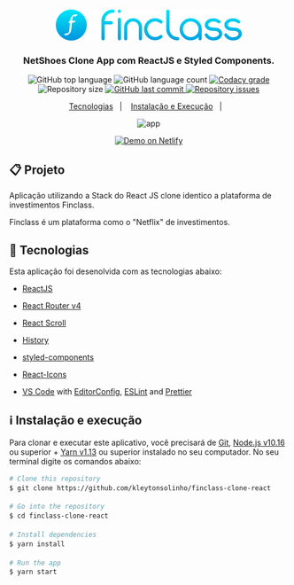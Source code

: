 <div align="center">
  <img src=".github/images/logo-finclass.svg" alt="logo-finclass" style="margin-top: 20px;" />
</div>

<div align="center">
  <h3>NetShoes Clone App com ReactJS e Styled Components.</h3>
</div>

<p align="center">
  <img alt="GitHub top language" src="https://img.shields.io/github/languages/top/kleytonsolinho/finclass-clone-react">

  <img alt="GitHub language count" src="https://img.shields.io/github/languages/count/kleytonsolinho/finclass-clone-react">

  <a href="https://www.codacy.com/app/kleytonsolinho/netshoes-clone?utm_source=github.com&amp;utm_medium=referral&amp;utm_content=kleytonsolinho/finclass-clone-react&amp;utm_campaign=Badge_Grade">
    <img alt="Codacy grade" src="https://img.shields.io/codacy/grade/1b577a07dda843aba09f4bc55d1af8fc.svg">
  </a>

  <img alt="Repository size" src="https://img.shields.io/github/repo-size/kleytonsolinho/finclass-clone-react">
  <a href="https://github.com/kleytonsolinh/finclass-clone-react/commits/master">
    <img alt="GitHub last commit" src="https://img.shields.io/github/last-commit/kleytonsolinho/finclass-clone-react">
  </a>

  <a href="https://github.com/kleytonsolinho/finclass-clone-react/issues">
    <img alt="Repository issues" src="https://img.shields.io/github/issues/kleytonsolinho/finclass-clone-react">
  </a>
</p>

<p align="center">
  <a href="#rocket-technologies">Tecnologias</a>&nbsp;&nbsp;&nbsp;|&nbsp;&nbsp;&nbsp;
  <a href="#information_source-how-to-use">Instalação e Execução</a>&nbsp;&nbsp;&nbsp;|&nbsp;&nbsp;&nbsp;
</p>

<div align="center">
  <img src=".github/images/developer-01.png" alt="app" />
</div>

<p align="center">
  <a href="https://finclass-react.vercel.app/" target="_blank">
    <img alt="Demo on Netlify" src="https://res.cloudinary.com/lukemorales/image/upload/v1563043495/readme_logos/demo_on_netlify_bbuvjz.png">
  </a>
</p>

## 📋 Projeto

Aplicação utilizando a Stack do React JS clone identico a plataforma de investimentos Finclass.

Finclass é um plataforma como o "Netflix" de investimentos.

## :rocket: Tecnologias

Esta aplicação foi desenolvida com as tecnologias abaixo:

- [ReactJS](https://reactjs.org/)
- [React Router v4](https://github.com/ReactTraining/react-router)
- [React Scroll](https://www.npmjs.com/package/react-scroll)
- [History](https://www.npmjs.com/package/history)
- [styled-components](https://www.styled-components.com/)
- [React-Icons](https://react-icons.netlify.com/)

- [VS Code][vc] with [EditorConfig][vceditconfig], [ESLint][vceslint] and [Prettier][vcprettier]

## :information_source: Instalação e execução

Para clonar e executar este aplicativo, você precisará de [Git](https://git-scm.com), [Node.js v10.16][nodejs] ou superior + [Yarn v1.13][yarn] ou superior instalado no seu computador. No seu terminal digite os comandos abaixo:

```bash
# Clone this repository
$ git clone https://github.com/kleytonsolinho/finclass-clone-react

# Go into the repository
$ cd finclass-clone-react

# Install dependencies
$ yarn install

# Run the app
$ yarn start
```

[nodejs]: https://nodejs.org/
[yarn]: https://yarnpkg.com/
[vc]: https://code.visualstudio.com/
[vceditconfig]: https://marketplace.visualstudio.com/items?itemName=EditorConfig.EditorConfig
[vceslint]: https://marketplace.visualstudio.com/items?itemName=dbaeumer.vscode-eslint
[vcprettier]: https://prettier.io/
